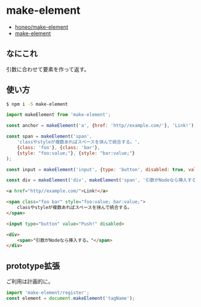 # make-element
* [honeo/make-element](https://github.com/honeo/make-element)  
* [make-element](https://www.npmjs.com/package/make-element)

## なにこれ
引数に合わせて要素を作って返す。

## 使い方
```sh
$ npm i -S make-element
```
```js
import makeElement from 'make-element';

const anchor = makeElement('a', {href: 'http//example.com/'}, 'Link!');

const span = makeElement('span',
	'classやstyleが複数あればスペースを挟んで統合する。',
	{class: 'foo'}, {class: 'bar'},
	{style: "foo:value;"}, {style: "bar:value;"}
);

const input = makeElement('input', {type: 'button', disabled: true, value: 'Push!'});

const div = makeElement('div', makeElement('span', '引数がNodeなら挿入する。'));
```
```html
<a href="http//example.com/">Link!</a>

<span class="foo bar" style="foo:value; bar:value;">
	classやstyleが複数あればスペースを挟んで統合する。
</span>

<input type="button" value="Push!" disabled>

<div>
	<span>"引数がNodeなら挿入する。"</span>
</div>
```

## prototype拡張
ご利用は計画的に。
```js
import 'make-element/register';
const element = document.makeElement('tagName');
```
